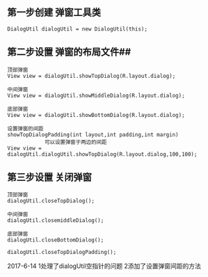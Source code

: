 ## 第一步创建 弹窗工具类 ##

    DialogUtil dialogUtil = new DialogUtil(this);

## 第二步设置 弹窗的布局文件##

	顶部弹窗
    View view = dialogUtil.showTopDialog(R.layout.dialog);				

	中间弹窗
    View view = dialogUtil.showMiddleDialog(R.layout.dialog);

	底部弹窗
    View view = dialogUtil.showBottomDialog(R.layout.dialog);

	设置弹窗的间距
	showTopDialogPadding(int layout,int padding,int margin)
				可以设置弹窗于两边的间距
	View view = dialogUtil.dialogUtil.showTopDialog(R.layout.dialog,100,100);  



## 第三步设置 关闭弹窗 ##	

	顶部弹窗
    dialogUtil.closeTopDialog();

	中间弹窗
    dialogUtil.closemiddleDialog();

	底部弹窗
    dialogUtil.closeBottomDialog();

	dialogUtil.closeTopDialogPadding();  

2017-6-14
	1处理了dialogUtil空指针的问题
	2添加了设置弹窗间距的方法

